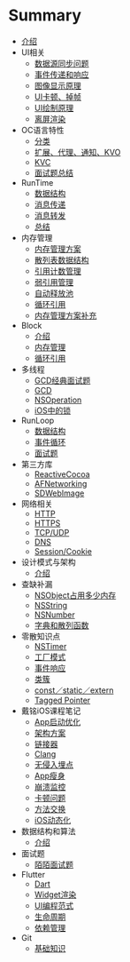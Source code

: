 # Summary
* [介绍](README.md)
* UI相关
    * [数据源同步问题](Chapter1/c1.md)
    * [事件传递和响应](Chapter1/c2.md)
    * [图像显示原理](Chapter1/c3.md)
    * [UI卡顿、掉帧](Chapter1/c4.md)
    * [UI绘制原理](Chapter1/c5.md)
    * [离屏渲染](Chapter1/c6.md)
* OC语言特性
    * [分类](Chapter2/c1.md)
    * [扩展、代理、通知、KVO](Chapter2/c2.md)
    * [KVC](Chapter2/c3.md)
    * [面试题总结](Chapter2/c4.md)
* RunTime
    * [数据结构](Chapter3/c1.md)
    * [消息传递](Chapter3/c2.md)
    * [消息转发](Chapter3/c3.md)
    * [总结](Chapter3/c4.md)
* 内存管理
    * [内存管理方案](Chapter4/c1.md)
    * [散列表数据结构](Chapter4/c2.md)
    * [引用计数管理](Chapter4/c3.md)
    * [弱引用管理](Chapter4/c4.md)
    * [自动释放池](Chapter4/c5.md)
    * [循环引用](Chapter4/c6.md)
    * [内存管理方案补充](Chapter4/c7.md)
* Block
    * [介绍](Chapter5/c1.md)
    * [内存管理](Chapter5/c2.md)
    * [循环引用](Chapter5/c3.md)
* 多线程
    * [GCD经典面试题](Chapter6/c1.md)
    * [GCD](Chapter6/c2.md)
    * [NSOperation](Chapter6/c3.md)
    * [iOS中的锁](Chapter6/c4.md)
* RunLoop
    * [数据结构](Chapter7/c1.md)
    * [事件循环](Chapter7/c2.md)
    * [面试题](Chapter7/c3.md)
* 第三方库
    * [ReactiveCocoa](Chapter8/c1.md)
    * [AFNetworking](Chapter8/c2.md)
    * [SDWebImage](Chapter8/c3.md)
* 网络相关
    * [HTTP](Chapter9/c1.md)
    * [HTTPS](Chapter9/c2.md)
    * [TCP/UDP](Chapter9/c3.md)
    * [DNS](Chapter9/c4.md)
    * [Session/Cookie](Chapter9/c5.md)
* 设计模式与架构
    * [介绍](Chapter10/c1.md)
* 查缺补漏
    * [NSObject占用多少内存](Chapter11/c1.md)
    * [NSString](Chapter11/c2.md)
    * [NSNumber](Chapter11/c3.md)
    * [字典和散列函数](Chapter11/c4.md)
* 零散知识点
    * [NSTimer](Chapter12/c1.md)
    * [工厂模式](Chapter12/c2.md)
    * [事件响应](Chapter12/c3.md)
    * [类簇](Chapter12/c4.md)
    * [const／static／extern](Chapter12/c5.md)
    * [Tagged Pointer](Chapter12/c6.md)
* 戴铭iOS课程笔记
    * [App启动优化](Chapter13/c1.md)
    * [架构方案](Chapter13/c2.md)
    * [链接器](Chapter13/c3.md)
    * [Clang](Chapter13/c4.md)
    * [无侵入埋点](Chapter13/c5.md)
    * [App瘦身](Chapter13/c6.md)
    * [崩溃监控](Chapter13/c7.md)
    * [卡顿问题](Chapter13/c8.md)
    * [方法交换](Chapter13/c9.md)
    * [iOS动态化](Chapter13/c10.md)
* 数据结构和算法
    * [介绍](Chapter14/c1.md)
* 面试题
    * [陌陌面试题](Chapter15/c1.md)
* Flutter
    * [Dart](Chapter16/c1.md)
    * [Widget渲染](Chapter16/c2.md)
    * [UI编程范式](Chapter16/c3.md)
    * [生命周期](Chapter16/c4.md)
    * [依赖管理](Chapter16/c5.md)
* Git
    * [基础知识](Chapter17/c1.md)